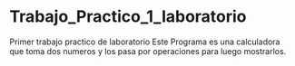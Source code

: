# Trabajo_Practico_1_laboratorio
Primer trabajo practico de laboratorio
Este Programa es una calculadora que toma dos numeros y los pasa por operaciones para luego mostrarlos.
